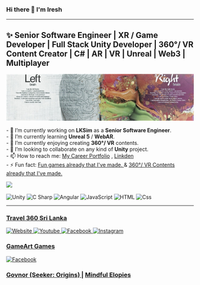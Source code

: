 ### Hi there 👋 I'm Iresh
---
<!DOCTYPE html>
<html>
<body>  
<!--<h1>Full Stack Game Developer</h1>-->
<h2>✨ Senior Software Engineer | XR / Game Developer | Full Stack Unity Developer | 360°/ VR Content Creator | C# | AR | VR | Unreal | Web3 | Multiplayer</h2>
<!--<h3><a href="https://gameartgames.webs.com/" target="_blank">GameArt Games</a> | 
  <a href="http://travel360srilanka.com/" target="_blank">Travel 360 Sri Lanka</a> | 
  <a href="https://twitter.com/SeekerSeries1" target="_blank">Govnor (Seeker: Origins)</a> |
  <a href="https://twitter.com/mindfulelopies" target="_blank">Mindful Elopies</a> 
  </h3>-->
  <img src="/Banner.jpg" alt="banner"/>
<p>- 
  🔭 I’m currently working on <b>LKSim</b> as a <b>Senior Software Engineer</b>.<br>
- 🌱 I’m currently learning <b>Unreal 5</b> / <b>WebAR</b>.<br>
- 👯 I’m currently enjoying creating <b>360°/ VR</b> contents.<br>
- 🤔 I’m looking to collaborate on any kind of <b>Unity</b> project.<br>
- 📫 How to reach me: 
  <a href="https://ireshsampath.portfoliobox.io/" target="_blank">My Career Portfolio</a> , 
  <a href="https://www.linkedin.com/in/ireshsampath/" target="_blank">Linkden</a><br>
- ⚡ Fun fact: 
  <a href="https://gameartgames.webs.com/" target="_blank">Fun games already that I've made. </a> & <a href="http://travel360srilanka.com/" target="_blank"> 360°/ VR Contents already that I've made.</a><br>
</p>
  
<!-- Github Stats Card-->
<!-- <img src="https://github-readme-stats.vercel.app/api?username=IreshSampath" />-->
<!-- Top Languages Card-->
<img src="https://github-readme-stats.vercel.app/api/top-langs/?username=IreshSampath"/>
  
<p>
  <img alt="Unity" src="https://img.shields.io/badge/Unity-000000?logo=unity&logoColor=white&style=for-the-badge"/>
  <img alt="C Sharp" src="https://img.shields.io/badge/C%23-239120?logo=c-sharp&logoColor=white&style=for-the-badge"/>
  <img alt="Angular" src="https://img.shields.io/badge/Angular-DD0031?logo=angular&logoColor=white&style=for-the-badge" />
  <img alt="JavaScript" src="https://img.shields.io/badge/JavaScript-F7DF1E?logo=javascript&logoColor=white&style=for-the-badge" />
  <img alt="HTML" src="https://img.shields.io/badge/HTML-E34F26?logo=html5&logoColor=white&style=for-the-badge" />
  <img alt="Css" src="https://img.shields.io/badge/CSS-1572B6?logo=css3&logoColor=white&style=for-the-badge" />
  
</p>

---

<h3><a href="http://travel360srilanka.com/" target="_blank">Travel 360 Sri Lanka</a></h3>

<a href="http://travel360srilanka.com/">
  <img alt="Website" src="https://img.shields.io/badge/Website-2ECCAA?logo=weblate&logoColor=white&style=for-the-badge"/> </a>
  
  <a href="https://www.youtube.com/channel/UC1FtZsV1aRRJKwFYLCTKlDg?sub_confirmation=1">
  <img alt="Youtube" src="https://img.shields.io/badge/Youtube-FF0000?logo=youtube&logoColor=white&style=for-the-badge"/> </a>
  
  <a href="https://www.facebook.com/Travel360SriLanka">
  <img alt="Facebook" src="https://img.shields.io/badge/facebook-0866FF?logo=facebook&logoColor=white&style=for-the-badge"/> </a>
  
  <a href="https://www.instagram.com/travel360srilanka/">
  <img alt="Instagram" src="https://img.shields.io/badge/Instagram-E4405F?logo=instagram&logoColor=white&style=for-the-badge"/> </a>
  
<h3> <a href="https://gameartgames.webs.com/" target="_blank">GameArt Games </a> </h3>

<a href="https://www.facebook.com/GameArtGame">
    <img alt="Facebook" src="https://img.shields.io/badge/facebook-0866FF?logo=facebook&logoColor=white&style=for-the-badge"/> </a>
  
<h3> <a href="https://twitter.com/SeekerSeries1" target="_blank">Govnor (Seeker: Origins) </a> | <a href="https://twitter.com/mindfulelopies" target="_blank">Mindful Elopies </a> </h3>
</body>
</html>



<!--
**IreshSampath/IreshSampath** is a ✨ _special_ ✨ repository because its `README.md` (this file) appears on your GitHub profile.
<h2>Senior Software Engineer | XR / Game Developer | Full Stack Unity Developer | 360°/ VR Content Creator | C# | AR | VR | Unreal | Web3 | Metaverse | NFT | Multiplayer</h2>
Here are some ideas to get you started:

- 🔭 I’m currently working on ...
- 🌱 I’m currently learning ...
- 👯 I’m looking to collaborate on ...
- 🤔 I’m looking for help with ...
- 💬 Ask me about ...
- 📫 How to reach me: ...
- 😄 Pronouns: ...
- ⚡ Fun fact: ...
-->
